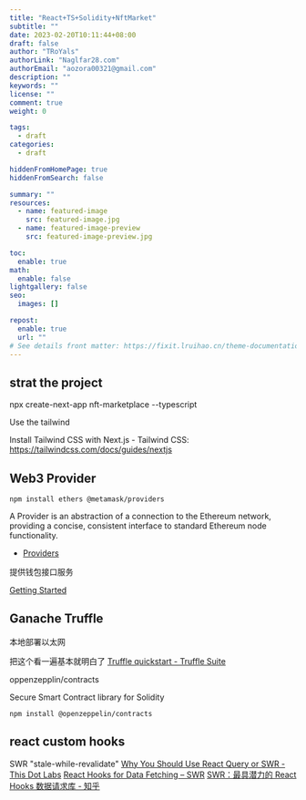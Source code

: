 ```yaml
---
title: "React+TS+Solidity+NftMarket"
subtitle: ""
date: 2023-02-20T10:11:44+08:00
draft: false
author: "TRoYals"
authorLink: "Naglfar28.com"
authorEmail: "aozora00321@gmail.com"
description: ""
keywords: ""
license: ""
comment: true
weight: 0

tags:
  - draft
categories:
  - draft

hiddenFromHomePage: true
hiddenFromSearch: false

summary: ""
resources:
  - name: featured-image
    src: featured-image.jpg
  - name: featured-image-preview
    src: featured-image-preview.jpg

toc:
  enable: true
math:
  enable: false
lightgallery: false
seo:
  images: []

repost:
  enable: true
  url: ""
# See details front matter: https://fixit.lruihao.cn/theme-documentation-content/#front-matter
---
```


<!--more-->

## strat the project

npx create-next-app nft-marketplace --typescript

Use the tailwind

Install Tailwind CSS with Next.js - Tailwind CSS: https://tailwindcss.com/docs/guides/nextjs

## Web3 Provider

```
npm install ethers @metamask/providers
```

A Provider is an abstraction of a connection to the Ethereum network, providing a concise, consistent interface to standard Ethereum node functionality.

- [Providers](https://docs.ethers.org/v5/api/providers/)

提供钱包接口服务

[Getting Started](https://docs.ethers.org/v5/getting-started/)

## Ganache Truffle

本地部署以太网

把这个看一遍基本就明白了
[Truffle quickstart - Truffle Suite](https://trufflesuite.com/docs/truffle/quickstart/)

oppenzepplin/contracts 

Secure Smart Contract library for Solidity
```
npm install @openzeppelin/contracts

```

## react custom hooks
SWR "stale-while-revalidate"
[Why You Should Use React Query or SWR - This Dot Labs](https://www.thisdot.co/blog/why-you-should-use-react-query-or-swr)
[React Hooks for Data Fetching – SWR](https://swr.vercel.app/)
[SWR：最具潜力的 React Hooks 数据请求库 - 知乎](https://zhuanlan.zhihu.com/p/89570321)

